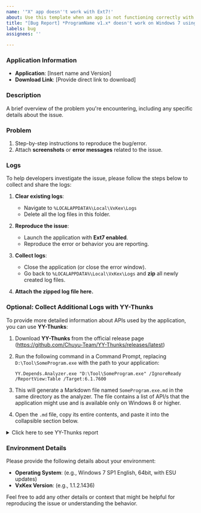 ```yaml
---
name: '"X" app doesn''t work with Ext7!'
about: Use this template when an app is not functioning correctly with Ext7 enabled.
title: "[Bug Report] *ProgramName v1.x* doesn't work on Windows 7 using Ext7"
labels: bug
assignees: ''

---
```


### Application Information

- **Application**: [Insert name and Version]
- **Download Link**: [Provide direct link to download]

### Description

A brief overview of the problem you're encountering, including any specific details about the issue.

### Problem

1. Step-by-step instructions to reproduce the bug/error.
2. Attach **screenshots** or **error messages** related to the issue.

### Logs

To help developers investigate the issue, please follow the steps below to collect and share the logs:

1. **Clear existing logs**:
   - Navigate to `%LOCALAPPDATA%\Local\VxKex\Logs`
   - Delete all the log files in this folder.

2. **Reproduce the issue**:
   - Launch the application with **Ext7 enabled**.
   - Reproduce the error or behavior you are reporting.

3. **Collect logs**:
   - Close the application (or close the error window).
   - Go back to `%LOCALAPPDATA%\Local\VxKex\Logs` and **zip** all newly created log files.

4. **Attach the zipped log file here.**

### Optional: Collect Additional Logs with YY-Thunks  

To provide more detailed information about APIs used by the application, you can use **YY-Thunks**:  

1. Download **YY-Thunks** from the official release page (https://github.com/Chuyu-Team/YY-Thunks/releases/latest)
2. Run the following command in a Command Prompt, replacing `D:\Tool\SomeProgram.exe` with the path to your application:  
   ```  
   YY.Depends.Analyzer.exe "D:\Tool\SomeProgram.exe" /IgnoreReady /ReportView:Table /Target:6.1.7600  
   ```  
3. This will generate a Markdown file named `SomeProgram.exe.md` in the same directory as the analyzer. The file contains a list of API/s that the application might use and is available only on Windows 8 or higher.  

4. Open the `.md` file, copy its entire contents, and paste it into the collapsible section below.

<details>
  <summary>Click here to see YY-Thunks report</summary>

PASTE THE ENTIRE .MD CONTENT HERE

</details>

### Environment Details

Please provide the following details about your environment:

- **Operating System**: (e.g., Windows 7 SP1 English, 64bit, with ESU updates)
- **VxKex Version**: (e.g., 1.1.2.1436)

Feel free to add any other details or context that might be helpful for reproducing the issue or understanding the behavior.
